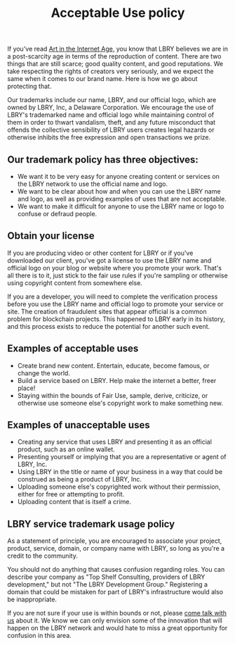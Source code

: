 ﻿---
title: Acceptable Use policy
category: other
---

If you've read [Art in the Internet Age,](/what) you know that LBRY believes we are in a post-scarcity age in terms of the reproduction of content. There are two things that are still scarce; good quality content, and good reputations. We take respecting the rights of creators very seriously, and we expect the same when it comes to our brand name. Here is how we go about protecting that.

Our trademarks include our name, LBRY, and our official logo, which are owned by LBRY, Inc, a Delaware Corporation. We encourage the use of LBRY's trademarked name and official logo while maintaining control of them in order to thwart vandalism, theft, and any future misconduct that offends the collective sensibility of LBRY users creates legal hazards or otherwise inhibits the free expression and open transactions we prize.

## Our trademark policy has three objectives:

   * We want it to be very easy for anyone creating content or services on the LBRY network to use the official name and logo.
   * We want to be clear about how and when you can use the LBRY name and logo, as well as providing examples of uses that are not acceptable.
   * We want to make it difficult for anyone to use the LBRY name or logo to confuse or defraud people.

## Obtain your license

If you are producing video or other content for LBRY or if you've downloaded our client, you've got a license to use the LBRY name and official logo on your blog or website where you promote your work. That's all there is to it, just stick to the fair use rules if you're sampling or otherwise using copyright content from somewhere else.

If you are a developer, you will need to complete the verification process before you use the LBRY name and official logo to promote your service or site. The creation of fraudulent sites that appear official is a common problem for blockchain projects. This happened to LBRY early in its history, and this process exists to reduce the potential for another such event.

## Examples of acceptable uses

   * Create brand new content. Entertain, educate, become famous, or change the world.
   * Build a service based on LBRY. Help make the internet a better, freer place!
   * Staying within the bounds of Fair Use, sample, derive, criticize, or otherwise use someone else's copyright work to make something new.

## Examples of unacceptable uses

   * Creating any service that uses LBRY and presenting it as an official product, such as an online wallet.
   * Presenting yourself or implying that you are a representative or agent of LBRY, Inc.
   * Using LBRY in the title or name of your business in a way that could be construed as being a product of LBRY, Inc.
   * Uploading someone else's copyrighted work without their permission, either for free or attempting to profit.
   * Uploading content that is itself a crime.

## LBRY service trademark usage policy

As a statement of principle, you are encouraged to associate your project, product, service, domain, or company name with LBRY, so long as you're a credit to the community.

You should not do anything that causes confusion regarding roles. You can describe your company as "Top Shelf Consulting, providers of LBRY development," but not "The LBRY Development Group." Registering a domain that could be mistaken for part of LBRY's infrastructure would also be inappropriate.

If you are not sure if your use is within bounds or not, please [come talk with us](https://chat.lbry.com) about it. We know we can only envision some of the innovation that will happen on the LBRY network and would hate to miss a great opportunity for confusion in this area.
